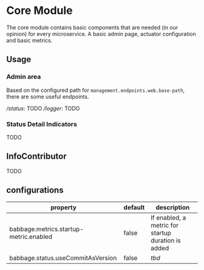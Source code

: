 # Core Module

The core module contains basic components that are needed (in our opinion) for every microservice. A basic admin page, actuator configuration and basic metrics. 

## Usage

### Admin area
Based on the configured path for `management.endpoints.web.base-path`, there are some useful endpoints.

_/status_: TODO
_/logger_: TODO

### Status Detail Indicators
TODO

## InfoContributor
TODO



## configurations
| property                               | default | description                                        |
|----------------------------------------|---------|----------------------------------------------------|
| babbage.metrics.startup-metric.enabled | false   | If enabled, a metric for startup duration is added |
| babbage.status.useCommitAsVersion      | false   | _tbd_                                              |
